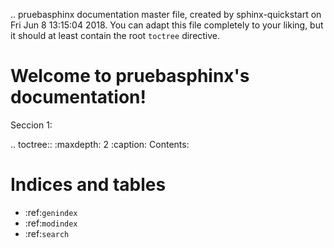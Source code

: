 .. pruebasphinx documentation master file, created by
   sphinx-quickstart on Fri Jun  8 13:15:04 2018.
   You can adapt this file completely to your liking, but it should at least
   contain the root `toctree` directive.

Welcome to pruebasphinx's documentation!
========================================


Seccion 1:

.. toctree::
   :maxdepth: 2
   :caption: Contents:



Indices and tables
==================

* :ref:`genindex`
* :ref:`modindex`
* :ref:`search`
